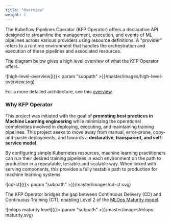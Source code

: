 ```yaml
---
title: "Overview"
weight: 1
---
```


The Kubeflow Pipelines Operator (KFP Operator) offers a declarative API designed to streamline the management, 
execution, and events of ML pipelines across various providers using resource definitions.
A "provider" refers to a runtime environment that handles the orchestration and execution of these pipelines and 
associated resources.

The diagram below gives a high level overview of what the KFP Operator offers.

![high-level-overview]({{< param "subpath" >}}/master/images/high-level-overview.svg)

For a more detailed architecture, see this [overview](../introduction/#architecture-overview).

### Why KFP Operator

This project was initiated with the goal of **promoting best practices in Machine Learning engineering** while minimizing 
the operational complexities involved in deploying, executing, and maintaining training pipelines. This project seeks to
move away from manual, error-prone, copy-and-paste deployments, and towards a **declarative, transparent, and 
self-service model**.

By configuring simple Kubernetes resources, machine learning practitioners can run their desired training pipelines 
in each environment on the path to production in a repeatable, testable and scalable way. When linked with serving 
components, this provides a fully testable path to production for machine learning systems.

![cd-ct]({{< param "subpath" >}}/master/images/cd-ct.svg)

The KFP Operator bridges the gap between Continuous Delivery (CD) and Continuous Training (CT), enabling Level 2 of the
[MLOps Maturity model](https://cloud.google.com/architecture/mlops-continuous-delivery-and-automation-pipelines-in-machine-learning#mlops_level_2_cicd_pipeline_automation).

![mlops maturity level]({{< param "subpath" >}}/master/images/mlops-maturity.svg)
